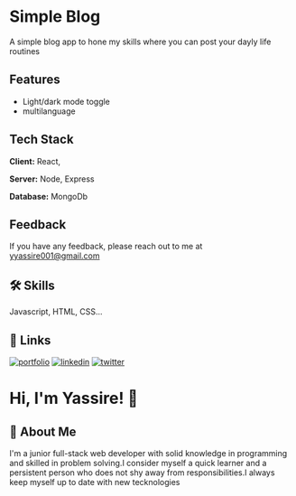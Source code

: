 
# Simple Blog

A simple blog app to hone my skills where you can post your dayly life routines


## Features

- Light/dark mode toggle
- multilanguage

## Tech Stack

**Client:** React,

**Server:** Node, Express

**Database:** MongoDb

  
## Feedback

If you have any feedback, please reach out to me at yyassire001@gmail.com

  
## 🛠 Skills
Javascript, HTML, CSS...

  
## 🔗 Links
[![portfolio](https://img.shields.io/badge/my_portfolio-000?style=for-the-badge&logo=ko-fi&logoColor=white)](https://katherinempeterson.com/)
[![linkedin](https://img.shields.io/badge/linkedin-0A66C2?style=for-the-badge&logo=linkedin&logoColor=white)](https://www.linkedin.com/in/yassire-yaguibou-435983223/)
[![twitter](https://img.shields.io/badge/twitter-1DA1F2?style=for-the-badge&logo=twitter&logoColor=white)](https://twitter.com/Yassire37383049)

  
# Hi, I'm Yassire! 👋

  
## 🚀 About Me
I'm a junior full-stack web developer with solid knowledge in programming and skilled in problem solving.I consider myself a quick learner and a persistent person who does not shy away from responsibilities.I always keep myself up to date with new tecknologies
  